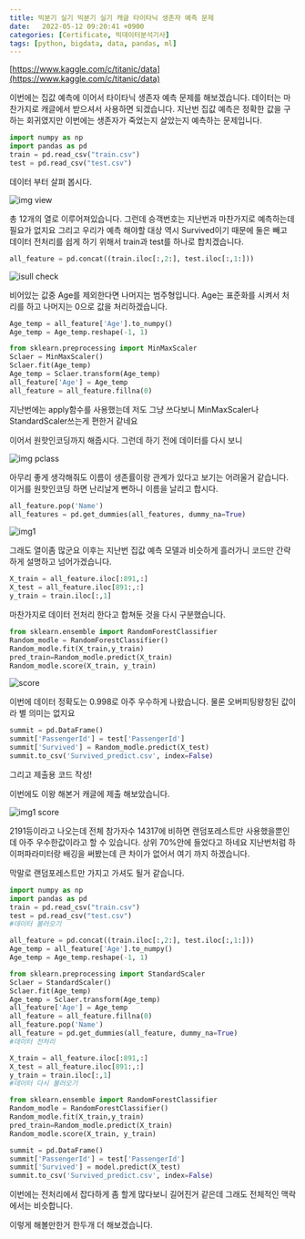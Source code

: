 ```yaml
---
title: 빅분기 실기 빅분기 실기 캐글 타이타닉 생존자 예측 문제
date:   2022-05-12 09:20:41 +0900
categories: [Certificate, 빅데이터분석기사]
tags: [python, bigdata, data, pandas, ml]
---
```


[https://www.kaggle.com/c/titanic/data](https://www.kaggle.com/c/titanic/data)

이번에는 집값 예측에 이어서 타이타닉 생존자 예측 문제를 해보겠습니다. 데이터는 마찬가지로 캐글에서 받으셔서 사용하면 되겠습니다. 지난번 집값 예측은 정확한 값을 구하는 회귀였지만 이번에는 생존자가 죽었는지 살았는지 예측하는 문제입니다. 

```py
import numpy as np
import pandas as pd
train = pd.read_csv("train.csv")
test = pd.read_csv("test.csv")
```
데이터 부터 살펴 봅시다.

![img view](https://user-images.githubusercontent.com/85277660/210240335-29e5644e-9c20-4b36-9867-19d7dee65cd5.png)

총 12개의 열로 이루어져있습니다. 그런데 승객번호는 지난번과 마찬가지로 예측하는데 필요가 없지요 그리고 우리가 예측 해야할 대상 역시 Survived이기 때문에 둘은 빼고 데이터 전처리를 쉽게 하기 위해서 train과 test를 하나로 합치겠습니다.

```py
all_feature = pd.concat((train.iloc[:,2:], test.iloc[:,1:]))
```

![isull check](https://user-images.githubusercontent.com/85277660/210240526-364a0add-4a59-4ea5-8821-71332819e5a0.png)

비어있는 값중 Age를 제외한다면 나머지는 범주형입니다. Age는 표준화를 시켜서 처리를 하고 나머지는 0으로 값을 처리하겠습니다.

```py
Age_temp = all_feature['Age'].to_numpy()
Age_temp = Age_temp.reshape(-1, 1)

from sklearn.preprocessing import MinMaxScaler
Sclaer = MinMaxScaler()
Sclaer.fit(Age_temp)
Age_temp = Sclaer.transform(Age_temp)
all_feature['Age'] = Age_temp
all_feature = all_feature.fillna(0)
```
지난번에는 apply함수를 사용했는데 저도 그냥 쓰다보니 MinMaxScaler나 StandardScaler쓰는게 편한거 같네요


이어서 원핫인코딩까지 해줍시다. 그런데 하기 전에 데이터를 다시 보니

![img pclass](https://user-images.githubusercontent.com/85277660/210240566-e3c34fcc-2f97-44b2-89e3-735a7d0956eb.png)

아무리 좋게 생각해줘도 이름이 생존률이랑 관계가 있다고 보기는 어려울거 같습니다. 이거를 원핫인코딩 하면 난리날게 뻔하니 이름을 날리고 합시다.

```py
all_feature.pop('Name')
all_features = pd.get_dummies(all_features, dummy_na=True)
```

![img1](https://user-images.githubusercontent.com/85277660/210240622-eaffb576-b867-4dcf-9d33-f72c7e24c605.png)

그래도 열이좀 많군요 이후는 지난번 집값 예측 모델과 비슷하게 흘러가니 코드만 간략하게 설명하고 넘어가겠습니다.

 
```py
X_train = all_feature.iloc[:891,:]
X_test = all_feature.iloc[891:,:]
y_train = train.iloc[:,1]
```
마찬가지로 데이터 전처리 한다고 합쳐둔 것을 다시 구분했습니다.

```py
from sklearn.ensemble import RandomForestClassifier
Random_modle = RandomForestClassifier()
Random_modle.fit(X_train,y_train)
pred_train=Random_modle.predict(X_train)
Random_modle.score(X_train, y_train)
```

![score](https://user-images.githubusercontent.com/85277660/210240662-946f7ed1-66ae-4771-adf0-d0f2c71d2664.png)

이번에 데이터 정확도는 0.998로 아주 우수하게 나왔습니다. 물론 오버피팅왕창된 값이라 별 의미는 없지요

```py
summit = pd.DataFrame()
summit['PassengerId'] = test['PassengerId']
summit['Survived'] = Random_modle.predict(X_test)
summit.to_csv('Survived_predict.csv', index=False)
```

그리고 제출용 코드 작성!

 

이번에도 이왕 해본거 캐글에 제출 해보았습니다.

![img1 score](https://user-images.githubusercontent.com/85277660/210240692-ee8d1474-adbd-4a71-a9f4-97c0d6706248.png)

2191등이라고 나오는데 전체 참가자수 14317에 비하면 랜덤포레스트만 사용했을뿐인데 아주 우수한값이라고 할 수 있습니다. 상위 70%안에 들었다고 하네요 지난번처럼 하이퍼파라미터랑 배깅을 써봤는데 큰 차이가 없어서 여기 까지 하겠습니다.

 

막말로 랜덤포레스트만 가지고 가셔도 될거 같습니다.

 
```py
import numpy as np
import pandas as pd
train = pd.read_csv("train.csv")
test = pd.read_csv("test.csv")
#데이터 불러오기

all_feature = pd.concat((train.iloc[:,2:], test.iloc[:,1:]))
Age_temp = all_feature['Age'].to_numpy()
Age_temp = Age_temp.reshape(-1, 1)

from sklearn.preprocessing import StandardScaler
Sclaer = StandardScaler()
Sclaer.fit(Age_temp)
Age_temp = Sclaer.transform(Age_temp)
all_feature['Age'] = Age_temp
all_feature = all_feature.fillna(0)
all_feature.pop('Name')
all_feature = pd.get_dummies(all_feature, dummy_na=True)
#데이터 전처리

X_train = all_feature.iloc[:891,:]
X_test = all_feature.iloc[891:,:]
y_train = train.iloc[:,1]
#데이터 다시 불러오기

from sklearn.ensemble import RandomForestClassifier
Random_modle = RandomForestClassifier()
Random_modle.fit(X_train,y_train)
pred_train=Random_modle.predict(X_train)
Random_modle.score(X_train, y_train)

summit = pd.DataFrame()
summit['PassengerId'] = test['PassengerId']
summit['Survived'] = model.predict(X_test)
summit.to_csv('Survived_predict.csv', index=False)
```
이번에는 전처리에서 잡다하게 좀 할게 많다보니 길어진거 같은데 그래도 전체적인 맥락에서는 비슷합니다.

 

이렇게 해볼만한거 한두개 더 해보겠습니다.